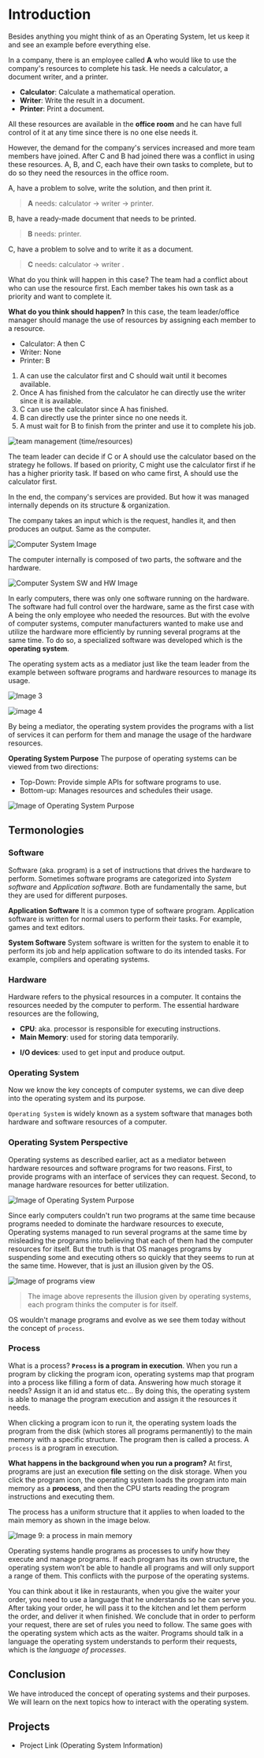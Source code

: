 # Introduction
Besides anything you might think of as an Operating System, let us keep it and see an example before everything else.

In a company, there is an employee called **A** who would like to use the company's resources to complete his task. He needs a calculator, a document writer, and a printer. 
- **Calculator**: Calculate a mathematical operation.
- **Writer**: Write the result in a document.
- **Printer**: Print a document.

All these resources are available in the **office room** and he can have full control of it at any time since there is no one else needs it. 

However, the demand for the company's services increased and more team members have joined. After C and B had joined there was a conflict in using these resources.
A, B, and C, each have their own tasks to complete, but to do so they need the resources in the office room. 

A, have a problem to solve, write the solution, and then print it.
> **A** needs: calculator -> writer -> printer.

B, have a ready-made document that needs to be printed.
> **B** needs: printer.

C, have a problem to solve and to write it as a document.
> **C** needs: calculator -> writer .

What do you think will happen in this case? The team had a conflict about who can use the resource first. Each member takes his own task as a priority and want to complete it.

**What do you think should happen?** 
In this case, the team leader/office manager should manage the use of resources by assigning each member to a resource. 

- Calculator: A then C
- Writer: None
- Printer: B

1. A can use the calculator first and C should wait until it becomes available.
2. Once A has finished from the calculator he can directly use the writer since it is available.
3. C can use the calculator since A has finished. 
4. B can directly use the printer since no one needs it.
5. A must wait for B to finish from the printer and use it to complete his job.

![team management (time/resources)](./images/20.team-management.jpg)


The team leader can decide if C or A should use the calculator based on the strategy he follows. If based on priority, C might use the calculator first if he has a higher priority task. If based on who came first, A should use the calculator first.

In the end, the company's services are provided. But how it was managed internally depends on its structure & organization.

The company takes an input which is the request, handles it, and then produces an output. Same as the computer. 

![Computer System Image](./images/01.computer.png)

The computer internally is composed of two parts, the software and the hardware. 


![Computer System SW and HW Image](./images/02.sw-hw.png)

In early computers, there was only one software running on the hardware. The software had full control over the hardware, same as the first case with A being the only employee who needed the resources.
But with the evolve of computer systems, computer manufacturers wanted to make use and utilize the hardware more efficiently by running several programs at the same time. To do so, a specialized software was developed which is the **operating system**.

The operating system acts as a mediator just like the team leader from the example between software programs and hardware resources to manage its usage. 

![Image 3](./images/03.os-structure-mapping.jpg)

![image 4](./images/04.computer-structure.png)

By being a mediator, the operating system provides the programs with a list of services it can perform for them and manage the usage of the hardware resources.

**Operating System Purpose**
The purpose of operating systems can be viewed from two directions:
-  Top-Down: Provide simple APIs for software programs to use.
-  Bottom-up: Manages resources and schedules their usage.

![Image of Operating System Purpose](./images/05.os-purpose.jpg)

## Termonologies

### Software
Software (aka. program) is a set of instructions that drives the hardware to perform. Sometimes software programs are categorized into *System software* and *Application software*. Both are fundamentally the same, but they are used for different purposes. 

**Application Software**
It is a common type of software program. Application software is written for normal users to perform their tasks. For example, games and text editors.

**System Software**
System software is written for the system to enable it to perform its job and help application software to do its intended tasks. For example, compilers and operating systems.

### Hardware 
Hardware refers to the physical resources in a computer. It contains the resources needed by the computer to perform. The essential hardware resources are the following,
- **CPU**: aka. processor is responsible for executing instructions.
- **Main Memory**: used for storing data temporarily. 
<!-- - **Disk**: used for storing data permanently.  -->
- **I/O devices**: used to get input and produce output.

### Operating System
Now we know the key concepts of computer systems, we can dive deep into the operating system and its purpose. 

`Operating System` is widely known as a system software that manages both hardware and software resources of a computer. 

<!-- Once again, `Operating system` is a system software since it is written to manage the operating of a computer system. By managing the hardware resources allocations to programs and providing software programs with simple APIs or services to access hardware resources.  -->


### Operating System Perspective 
Operating systems as described earlier, act as a mediator between hardware resources and software programs for two reasons. First, to provide programs with an interface of services they can request. Second, to manage hardware resources for better utilization.

![Image of Operating System Purpose](./images/05.os-purpose.jpg)

Since early computers couldn't run two programs at the same time because programs needed to dominate the hardware resources to execute, Operating systems managed to run several programs at the same time by misleading the programs into believing that each of them had the computer resources for itself. But the truth is that OS manages programs by suspending some and executing others so quickly that they seems to run at the same time. However, that is just an illusion given by the OS.

![Image of programs view](./images/08.programs-view.png)

>The image above represents the illusion given by operating systems, each program thinks the computer is for itself.

OS wouldn't manage programs and evolve as we see them today without the concept of `process`.

### Process 
What is a process? **`Process` is a program in execution**. When you run a program by clicking the program icon, operating systems map that program into a process like filling a form of data. Answering how much storage it needs? Assign it an id and status etc... By doing this, the operating system is able to manage the program execution and assign it the resources it needs. 

When clicking a program icon to run it, the operating system loads the program from the disk (which stores all programs permanently) to the main memory with a specific structure. The program then is called a process. A `process` is a program in execution. 

**What happens in the background when you run a program?**
At first, programs are just an execution **file** setting on the disk storage. When you click the program icon, the operating system loads the program into main memory as a **process**, and then the CPU starts reading the program instructions and executing them.

The process has a uniform structure that it applies to when loaded to the main memory as shown in the image below.

![Image 9: a process in main memory](./images/09.process.jpg)

Operating systems handle programs as processes to unify how they execute and manage programs. If each program has its own structure, the operating system won’t be able to handle all programs and will only support a range of them. This conflicts with the purpose of the operating systems.

You can think about it like in restaurants, when you give the waiter your order, you need to use a language that he understands so he can serve you. After taking your order, he will pass it to the kitchen and let them perform the order, and deliver it when finished. We conclude that in order to perform your request, there are set of rules you need to follow. The same goes with the operating system which acts as the waiter. Programs should talk in a language the operating system understands to perform their requests, which is the *language of processes*.

<!-- In the next sections, we will dive deeply into the concept of process from the software engineer's perspective. -->


## Conclusion 
We have introduced the concept of operating systems and their purposes. We will learn on the next topics how to interact with the operating system.

## Projects 
- Project Link (Operating System Information)